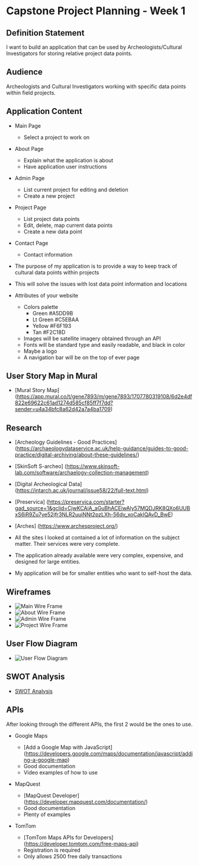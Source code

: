 # Capstone Project Planning - Week 1

## Definition Statement
I want to build an application that can be used by Archeologists/Cultural Investigators for storing relative project data points.

## Audience
Archeologists and Cultural Investigators working with specific data points within field projects.


## Application Content
  - Main Page
    - Select a project to work on
  - About Page
    - Explain what the application is about
    - Have application user instructions
  - Admin Page
    - List current project for editing and deletion
    - Create a new project
  - Project Page
    - List project data points
    - Edit, delete, map current data points
    - Create a new data point
  - Contact Page
    - Contact information

  - The purpose of my application is to provide a way to keep track of cultural data points within projects

  - This will solve the issues with lost data point information and locations

  - Attributes of your website
    - Colors palette
      - Green #A5DD9B
      - Lt Green #C5EBAA
      - Yellow #F6F193
      - Tan #F2C18D
    - Images will be satellite imagery obtained through an API
    - Fonts will be standard type and easily readable, and black in color
    - Maybe a logo
    - A navigation bar will be on the top of ever page

## User Story Map in Mural
  - [Mural Story Map] (https://app.mural.co/t/gene7893/m/gene7893/1707780319108/6d2e4df822e69622c61ad1274d585cf85ff7f7dd?sender=u4a34bfc8a62d42a7a4ba1709)

## Research
  - [Archeology Guidelines - Good Practices] (https://archaeologydataservice.ac.uk/help-guidance/guides-to-good-practice/digital-archiving/about-these-guidelines/)
  - [SkinSoft S-archeo] (https://www.skinsoft-lab.com/software/archaelogy-collection-management)
  - [Digital Archeological Data] (https://intarch.ac.uk/journal/issue58/22/full-text.html)
  - [Preservica] (https://preservica.com/starter?gad_source=1&gclid=CjwKCAiA_aGuBhACEiwAly57MQDJRK8QXo6UUBxS6iR9Zu7ye52jfr3NLR2uuiNNt2pzLXh-56dv_xoCakIQAvD_BwE)
  - [Arches] (https://www.archesproject.org/)


  - All the sites I looked at contained a lot of information on the subject matter. Their services were very complete.
  - The application already available were very complex, expensive, and designed for large entities.
  - My application will be for smaller entities who want to self-host the data.

## Wireframes
- ![Main Wire Frame](./WireFrameMain.png)
- ![About Wire Frame](./WireFrameAbout.png)
- ![Admin Wire Frame](./WireFrameAdmin.png)
- ![Project Wire Frame](./WireFrameProject.png)

## User Flow Diagram
- ![User Flow Diagram](./UserFlow.png)

## SWOT Analysis
- [SWOT Analysis](./swot.md)

## APIs
After looking through the different APIs, the first 2 would be the ones to use.

- Google Maps
  - [Add a Google Map with JavaScript] (https://developers.google.com/maps/documentation/javascript/adding-a-google-map)
  - Good documentation
  - Video examples of how to use

- MapQuest
  - [MapQuest Developer] (https://developer.mapquest.com/documentation/)
  - Good documentation
  - Plenty of examples

- TomTom
  - [TomTom Maps APIs for Developers] (https://developer.tomtom.com/free-maps-api)
  - Registration is required
  - Only allows 2500 free daily transactions
